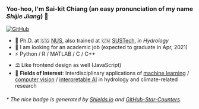 ### Yoo-hoo, I'm Sai-kit Chiang (an easy pronunciation of my name _Shijie Jiang_) 👋

[![GitHub](https://img.shields.io/badge/dynamic/json?logo=github&labelColor=24292e&color=24292e&label=GitHub%20STARS&query=stars&url=https%3A%2F%2Fapi.github-star-counter.workers.dev%2Fuser%2Foreopie&style=flat-square)](https://github.com/oreopie)

- 🍻 Ph.D. at 🇸🇬 [NUS](http://www.nus.edu.sg), also trained at 🇨🇳 [SUSTech](https://www.sustech.edu.cn/en/), _in Hydrology_
- 🔭 I am looking for an academic job (expected to graduate in Apr, 2021)
- ⚡ Python / R / MATLAB / C / C++
- ⛱ Like frontend design as well (JavaScript)
- 🍭 **Fields of Interest**: Interdisciplinary applications of <u>machine learning</u> / <u>computer vision</u> / <u>interpretable AI</u> in hydrology and climate-related research

<h6>* The nice badge is generated by <a href="https://shields.io/">Shields.io</a> and <a href="https://github.com/idealclover/GitHub-Star-Counters">GitHub-Star-Counters</a>.</h6>

<!--
**oreopie/oreopie** is a ✨ _special_ ✨ repository because its `README.md` (this file) appears on your GitHub profile.

Here are some ideas to get you started:

- 🔭 I’m currently working on ...
- 🌱 I’m currently learning ...
- 👯 I’m looking to collaborate on ...
- 🤔 I’m looking for help with ...
- 💬 Ask me about ...
- 📫 How to reach me: ...
- 😄 Pronouns: ...
- ⚡ Fun fact: ...
-->
